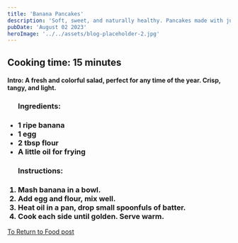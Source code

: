 ```yaml
---
title: 'Banana Pancakes'
description: 'Soft, sweet, and naturally healthy. Pancakes made with just a banana and an egg.'
pubDate: 'August 02 2023'
heroImage: '../../assets/blog-placeholder-2.jpg'
---
```



<h2>Cooking time: 15 minutes</h2>

<h4>Intro:
A fresh and colorful salad, perfect for any time of the year. Crisp, tangy, and light.</h4>
<ul>
<h3>Ingredients:<h3>
<li>1 ripe banana</li>
<li>1 egg</li>
<li>2 tbsp flour</li>
<li>A little oil for frying</li>

</ul>
<ol>
<h3>Instructions:<h3>
<li>Mash banana in a bowl.</li>
<li>Add egg and flour, mix well.</li>
<li>Heat oil in a pan, drop small spoonfuls of batter.</li>
<li>Cook each side until golden. Serve warm.</li>
</ol>

<a href="/blog" > To Return to  Food post</a>